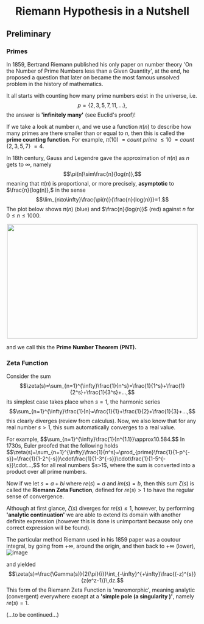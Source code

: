 <h1 align="center">Riemann Hypothesis in a Nutshell</h1>

<h2>Preliminary</h2>

<h3>Primes</h3>
In 1859, Bertrand Riemann published his only paper on number theory 'On the Number of Prime Numbers less than a Given Quantity', at the end, he proposed a question that later on became the most famous unsolved problem in the history of mathematics.<p/>

It all starts with counting how many prime numbers exist in the universe, i.e. $$p=\lbrace 2, 3, 5, 7, 11, ... \rbrace,$$
the answer is <strong>'infinitely many'</strong> (see Euclid's proof)! <p/>

If we take a look at number $n$, and we use a function $\pi(n)$ to describe how many primes are there smaller than or equal to $n$, then this is called the <strong>prime counting function</strong>. For example, $\pi(10)$ $=count$ $prime$ $\leq 10$ $=count$ $\lbrace 2, 3, 5, 7 \rbrace$ $=4$.
<p/>

In 18th century, Gauss and Legendre gave the approximation of $\pi(n)$ as $n$ gets to $\infty$, namely 
$$\pi(n)\sim\frac{n}{log(n)},$$
meaning that $\pi(n)$ is proportional, or more precisely, <strong>asymptotic</strong> to $\frac{n}{log(n)},$
in the sense
$$\lim_{n\to\infty}\frac{\pi(n)}{\frac{n}{log(n)}}=1.$$
The plot below shows $\pi(n)$ (blue) and $\frac{n}{log(n)}$ (red) against $n$ for $0\leq{n}\leq{1000}$.
<p align="center"><img src= "https://user-images.githubusercontent.com/66701331/183235741-25934d76-cb71-48b8-aca9-6998e33cfc69.png" width="500" height="300"> <p/>
and we call this the <strong>Prime Number Theorem (PNT).</strong> <p/>

<h3>Zeta Function</h3>

Consider the sum 
$$\zeta(s)=\sum_{n=1}^{\infty}\frac{1}{n^s}=\frac{1}{1^s}+\frac{1}{2^s}+\frac{1}{3^s}+...,$$
its simplest case takes place when $s=1$, the harmonic series
$$\sum_{n=1}^{\infty}\frac{1}{n}=\frac{1}{1}+\frac{1}{2}+\frac{1}{3}+...,$$
this clearly diverges (review from calculus).
Now, we also know that for any real number $s>1$, this sum automatically converges to a real value.
<p/>
For example, $$\sum_{n=1}^{\infty}\frac{1}{n^{1.1}}\approx10.584.$$
In 1730s, Euler proofed that the following holds
$$\zeta(s)=\sum_{n=1}^{\infty}\frac{1}{n^s}=\prod_{prime}\frac{1}{1-p^{-s}}=\frac{1}{1-2^{-s}}\cdot\frac{1}{1-3^{-s}}\cdot\frac{1}{1-5^{-s}}\cdot...,$$
for all real numbers $s>1$, where the sum is converted into a product over all prime numbers.<p/>

Now if we let $s=a+bi$ where $re(s)=a$ and $im(s)=b$, then this sum $\zeta(s)$ is called the <strong>Riemann Zeta Function</strong>, defined for $re(s)>1$ to have the regular sense of convergence.
<p/>

Although at first glance, $\zeta(s)$ diverges for ${re(s)}\leq{1}$, however, by performing **'analytic continuation'** we are able to extend its domain with another definite expression (however this is done is unimportant because only one correct expression will be found).

The particular method Riemann used in his 1859 paper was a coutour integral, by going from $+\infty$, around the origin, and then back to $+\infty$ (lower),
![image](https://user-images.githubusercontent.com/66701331/183797307-8ffdd393-ce85-4371-883a-c08f171fe0fd.png)

and yielded 
$$\zeta(s)=\frac{\Gamma(s)}{2{\pi}{i}}\int_{-\infty}^{+\infty}\frac{(-z)^{s}}{z(e^z-1)}\,dz.$$
This form of the Riemann Zeta Function is 'meromorphic', meaning analytic (convergent) everywhere except at a <strong>'simple pole (a singularity )'</strong>, namely $re(s)=1$.
  
<p/>(...to be continued...)
